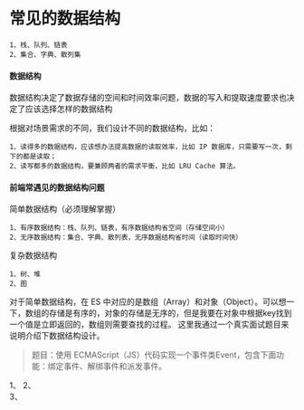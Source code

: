 # 常见的数据结构
    1、栈、队列、链表
    2、集合、字典、散列集
#### 数据结构

数据结构决定了数据存储的空间和时间效率问题，数据的写入和提取速度要求也决定了应该选择怎样的数据结构  

根据对场景需求的不同，我们设计不同的数据结构，比如：  

    1、读得多的数据结构，应该想办法提高数据的读取效率，比如 IP 数据库，只需要写一次，剩下的都是读取；
    2、读写都多的数据结构，要兼顾两者的需求平衡，比如 LRU Cache 算法。
 
 
 #### 前端常遇见的数据结构问题  
 
 简单数据结构（必须理解掌握）  
 
    1、有序数据结构：栈、队列、链表，有序数据结构省空间（存储空间小）
    2、无序数据结构：集合、字典、散列表，无序数据结构省时间（读取时间快）
	
复杂数据结构  

    1、树、堆
    2、图
	
	
对于简单数据结构，在 ES 中对应的是数组（Array）和对象（Object）。可以想一下，数组的存储是有序的，对象的存储是无序的，但是我要在对象中根据key找到一个值是立即返回的，数组则需要查找的过程。
这里我通过一个真实面试题目来说明介绍下数据结构设计。

> 题目：使用 ECMAScript（JS）代码实现一个事件类Event，包含下面功能：绑定事件、解绑事件和派发事件。

  1、
  2、  
  3、 
  &emsp;&emsp;
  ```js
  ```